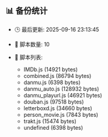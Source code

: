## 📊 备份统计

- 🕒 最后更新: 2025-09-16 23:13:45
- 📁 脚本数量: 10
- 📄 脚本列表:

  - IMDb.js (14921 bytes)
  - combined.js (86794 bytes)
  - danmu.js (6398 bytes)
  - danmu_auto.js (128932 bytes)
  - danmu_playurl.js (46921 bytes)
  - douban.js (97518 bytes)
  - letterboxd.js (34660 bytes)
  - person_movie.js (7843 bytes)
  - trakt.js (15474 bytes)
  - undefined (6398 bytes)

